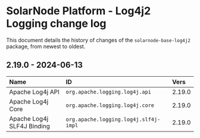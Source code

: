 # SolarNode Platform - Log4j2 Logging change log

This document details the history of changes of the `solarnode-base-log4j2` package, from newest to
oldest.

## 2.19.0 - 2024-06-13

| Name                       | ID                                    | Vers   |
|:---------------------------|:--------------------------------------|:-------|
| Apache Log4j API           | `org.apache.logging.log4j.api`        | 2.19.0 |
| Apache Log4j Core          | `org.apache.logging.log4j.core`       | 2.19.0 |
| Apache Log4j SLF4J Binding | `org.apache.logging.log4j.slf4j-impl` | 2.19.0 |
